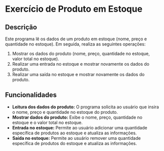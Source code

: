 # Exercício de Produto em Estoque

## Descrição

Este programa lê os dados de um produto em estoque (nome, preço e quantidade no estoque). Em seguida, realiza as seguintes operações:

1. Mostrar os dados do produto (nome, preço, quantidade no estoque, valor total no estoque).
2. Realizar uma entrada no estoque e mostrar novamente os dados do produto.
3. Realizar uma saída no estoque e mostrar novamente os dados do produto.

## Funcionalidades

- **Leitura dos dados do produto:** O programa solicita ao usuário que insira o nome, preço e quantidade no estoque do produto.
- **Mostrar dados do produto:** Exibe o nome, preço, quantidade no estoque e o valor total no estoque.
- **Entrada no estoque:** Permite ao usuário adicionar uma quantidade específica de produtos ao estoque e atualiza as informações.
- **Saída no estoque:** Permite ao usuário remover uma quantidade específica de produtos do estoque e atualiza as informações.
